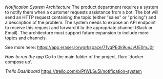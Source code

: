 *Notification System Architecture*
The product department requires a system to notify them when a customer requests assistance from a bot. The bot will send an HTTP request containing the topic (either "sales" or "pricing") and a description of the problem. The system needs to expose an API endpoint to receive this request and forward it to the appropriate channel (Slack or Email). The architecture must support future expansion to include more topics and channels.

See more here: https://app.eraser.io/workspace/71vqPEdk9ueJvUE0mJ0r



*How to run the app* 
Go to the main folder of the project.
Run: 'docker compose up'.



*Trello Dashboard*
https://trello.com/b/PfWLSu5I/notification-system
